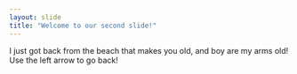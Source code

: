 ```yaml
---
layout: slide
title: "Welcome to our second slide!"
---
```

I just got back from the beach that makes you old, and boy are my arms old! 
Use the left arrow to go back!

